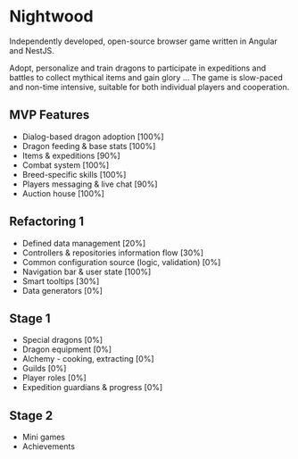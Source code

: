 # Nightwood
Independently developed, open-source browser game written in Angular and NestJS.

Adopt, personalize and train dragons to participate in expeditions and battles to collect mythical items and gain glory ...
The game is slow-paced and non-time intensive, suitable for both individual players and cooperation.

## MVP Features
 - Dialog-based dragon adoption [100%]
 - Dragon feeding & base stats [100%]
 - Items & expeditions [90%]
 - Combat system [100%]
 - Breed-specific skills [100%]
 - Players messaging & live chat [90%]
 - Auction house [100%]

## Refactoring 1
 - Defined data management [20%]
 - Controllers & repositories information flow [30%]
 - Common configuration source (logic, validation) [0%]
 - Navigation bar & user state [100%]
 - Smart tooltips [30%]
 - Data generators [0%]

## Stage 1
 - Special dragons [0%]
 - Dragon equipment [0%]
 - Alchemy - cooking, extracting [0%]
 - Guilds [0%]
 - Player roles [0%]
 - Expedition guardians & progress [0%]

## Stage 2
 - Mini games
 - Achievements
